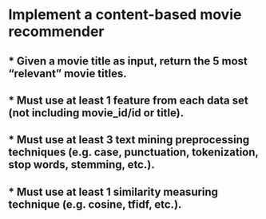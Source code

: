 # Implement a content-based movie recommender
## * Given a movie title as input, return the 5 most “relevant” movie titles.
## * Must use at least 1 feature from each data set (not including movie_id/id or title).
## * Must use at least 3 text mining preprocessing techniques (e.g. case, punctuation, tokenization, stop words, stemming, etc.).
## * Must use at least 1 similarity measuring technique (e.g. cosine, tfidf, etc.).
